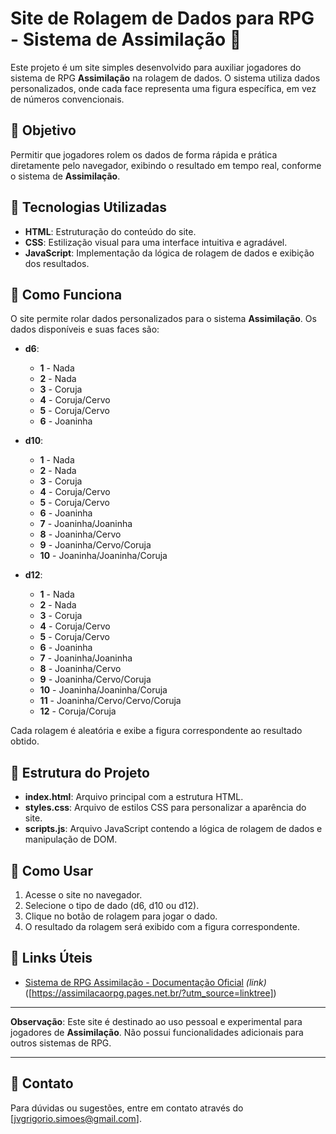# Site de Rolagem de Dados para RPG - Sistema de Assimilação 🎲

Este projeto é um site simples desenvolvido para auxiliar jogadores do sistema de RPG **Assimilação** na rolagem de dados. O sistema utiliza dados personalizados, onde cada face representa uma figura específica, em vez de números convencionais. 

## 🎯 Objetivo

Permitir que jogadores rolem os dados de forma rápida e prática diretamente pelo navegador, exibindo o resultado em tempo real, conforme o sistema de **Assimilação**.

## 🚀 Tecnologias Utilizadas

- **HTML**: Estruturação do conteúdo do site.
- **CSS**: Estilização visual para uma interface intuitiva e agradável.
- **JavaScript**: Implementação da lógica de rolagem de dados e exibição dos resultados.

## 📖 Como Funciona

O site permite rolar dados personalizados para o sistema **Assimilação**. Os dados disponíveis e suas faces são:

- **d6**:
  - **1** - Nada
  - **2** - Nada
  - **3** - Coruja
  - **4** - Coruja/Cervo
  - **5** - Coruja/Cervo
  - **6** - Joaninha

- **d10**:
  - **1** - Nada
  - **2** - Nada
  - **3** - Coruja
  - **4** - Coruja/Cervo
  - **5** - Coruja/Cervo
  - **6** - Joaninha
  - **7** - Joaninha/Joaninha
  - **8** - Joaninha/Cervo
  - **9** - Joaninha/Cervo/Coruja
  - **10** - Joaninha/Joaninha/Coruja

- **d12**:
  - **1** - Nada
  - **2** - Nada
  - **3** - Coruja
  - **4** - Coruja/Cervo
  - **5** - Coruja/Cervo
  - **6** - Joaninha
  - **7** - Joaninha/Joaninha
  - **8** - Joaninha/Cervo
  - **9** - Joaninha/Cervo/Coruja
  - **10** - Joaninha/Joaninha/Coruja
  - **11** - Joaninha/Cervo/Cervo/Coruja
  - **12** - Coruja/Coruja

Cada rolagem é aleatória e exibe a figura correspondente ao resultado obtido.

## 📄 Estrutura do Projeto

- **index.html**: Arquivo principal com a estrutura HTML.
- **styles.css**: Arquivo de estilos CSS para personalizar a aparência do site.
- **scripts.js**: Arquivo JavaScript contendo a lógica de rolagem de dados e manipulação de DOM.

## 🎲 Como Usar

1. Acesse o site no navegador.
2. Selecione o tipo de dado (d6, d10 ou d12).
3. Clique no botão de rolagem para jogar o dado.
4. O resultado da rolagem será exibido com a figura correspondente.

## 🔗 Links Úteis
- [Sistema de RPG Assimilação - Documentação Oficial](#) _(link)_([https://assimilacaorpg.pages.net.br/?utm_source=linktree])

---

**Observação**: Este site é destinado ao uso pessoal e experimental para jogadores de **Assimilação**. Não possui funcionalidades adicionais para outros sistemas de RPG.

---

## 📧 Contato

Para dúvidas ou sugestões, entre em contato através do [jvgrigorio.simoes@gmail.com].

